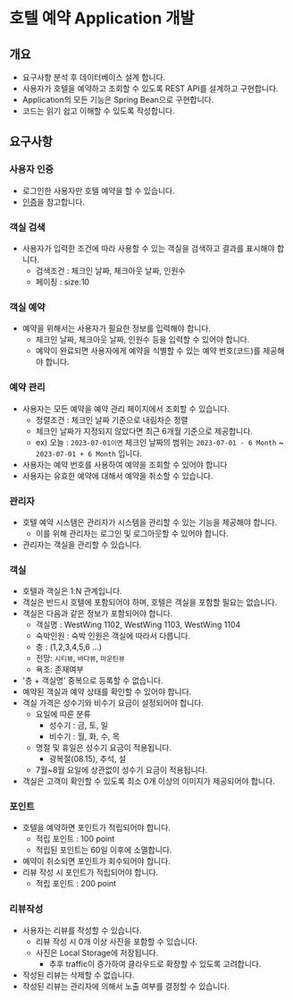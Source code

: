 # 호텔 예약 Application 개발

## 개요

* 요구사항 분석 후 데이터베이스 설계 합니다.
* 사용자가 호텔을 예약하고 조회할 수 있도록 REST API를 설계하고 구현합니다.
* Application의 모든 기능은 Spring Bean으로 구현합니다.
* 코드는 읽기 쉽고 이해할 수 있도록 작성합니다.

## 요구사항

### 사용자 인증

* 로그인한 사용자만 호텔 예약을 할 수 있습니다.
* [인증](3-0.인증.md)을 참고합니다.

### 객실 검색

* 사용자가 입력한 조건에 따라 사용할 수 있는 객실을 검색하고 결과를 표시해야 합니다.
    * 검색조건 : 체크인 날짜, 체크아웃 날짜, 인원수
    * 페이징 : size:10

### 객실 예약

* 예약을 위해서는 사용자가 필요한 정보를 입력해야 합니다.
    * 체크인 날짜, 체크아웃 날짜, 인원수 등을 입력할 수 있어야 합니다.
    * 예약이 완료되면 사용자에게 예약을 식별할 수 있는 예약 번호(코드)를 제공해야 합니다.

### 예약 관리

* 사용자는 모든 예약을 예약 관리 페이지에서 조회할 수 있습니다.
    * 정렬조건 : 체크인 날짜 기준으로 내림차순 정렬
    * 체크인 날짜가 지정되지 않았다면 최근 6개월 기준으로 제공합니다.
    * ex) 오늘 : `2023-07-01이면` 체크인 날짜의 범위는 `2023-07-01 - 6 Month` ~  `2023-07-01 + 6 Month` 입니다.
* 사용자는 예약 번호를 사용하여 예약을 조회할 수 있어야 합니다
* 사용자는 유효한 예약에 대해서 예약을 취소할 수 있습니다.

### 관리자

* 호텔 예약 시스템은 관리자가 시스템을 관리할 수 있는 기능을 제공해야 합니다.
    * 이를 위해 관리자는 로그인 및 로그아웃할 수 있어야 합니다.
* 관리자는 객실을 관리할 수 있습니다.

### 객실

* 호텔과 객실은 1:N 관계입니다.
* 객실은 반드시 호텔에 포함되어야 하며, 호텔은 객실을 포함할 필요는 없습니다.
* 객실은 다음과 같은 정보가 포함되어야 합니다.
    * 객실명 : WestWing 1102, WestWing 1103, WestWing 1104
    * 숙박인원 : 숙박 인원은 객실에 따라서 다릅니다.
    * 층 : (1,2,3,4,5,6 ...)
    * 전망: `시티뷰`, `바다뷰`, `마운틴뷰`
    * 욕조: 존재여부
* '층 + 객실명' 중복으로 등록할 수 없습니다.
* 예약된 객실과 예약 상태를 확인할 수 있어야 합니다.
* 객실 가격은 성수기와 비수기 요금이 설정되어야 합니다.
    * 요일에 따른 분류
        * 성수기 : 금, 토, 일
        * 비수기 : 월, 화, 수, 목
    * 명절 및 휴일은 성수기 요금이 적용됩니다.
        * 광복절(08.15), 추석, 설
    * 7월~8월 요일에 상관없이 성수기 요금이 적용됩니다.
* 객실은 고객이 확인할 수 있도록 최소 0개 이상의 이미지가 제공되어야 합니다.

### 포인트

* 호텔을 예약하면 포인트가 적립되어야 합니다.
    * 적립 포인트 : 100 point
    * 적립된 포인트는 60일 이후에 소멸합니다.
* 예약이 취소되면 포인트가 회수되어야 합니다.
* 리뷰 작성 시 포인트가 적립되어야 합니다.
    * 적립 포인트 : 200 point

### 리뷰작성

* 사용자는 리뷰를 작성할 수 있습니다.
    * 리뷰 작성 시 0개 이상 사진을 포함할 수 있습니다.
    * 사진은 Local Storage에 저장됩니다.
        * 추후 traffic이 증가하여 클라우드로 확장할 수 있도록 고려합니다.
* 작성된 리뷰는 삭제할 수 없습니다.
* 작성된 리뷰는 관리자에 의해서 노출 여부를 결정할 수 있습니다.